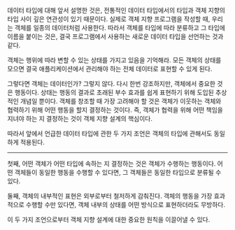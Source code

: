 데이터 타입에 대해 앞서 설명한 것은, 전통적인 데이터 타입에서의 타입과 객체 지향의 타입 사이 깊은 연관성이 있기 때문이다.
실제로 객체 지향 프로그램을 작성할 때, 우리는 객체를 일종의 데이터처럼 사용한다.
따라서 객체를 타입에 따라 분류하고 그 타입에 이름을 붙이는 것은,
결국 프로그램에서 사용하는 새로운 데이터 타입을 선언하는 것과 같다.

객체는 행위에 따라 변할 수 있는 상태를 가지고 있음을 기억해라.
모든 객체의 상태를 모으면 결국 애플리케이션에서 관리해야 하는 전체 데이터로 표현할 수 있게 된다.

그렇다면 객체는 데이터인가? 그렇지 않다.
다시 한번 강조하지만, 객체에서 중요한 것은 행동이다.
상태는 행동의 결과로 초래된 부수 효과를 쉽게 표현하기 위해 도입된 추상적인 개념일 뿐이다. 객체를 창조할 때 가장 고려해야 할 것은 객체가 이웃하는 객체와 협력하기 위해 어떤 행동을 할지 결정하는 것이다. 즉, 객체가 협력을 위해 어떤 책임을 지녀야 하는 지 결정하는 것이 객체 지향 설계의 핵심이다. 

따라서 앞에서 언급한 데이터 타입에 관한 두 가지 조언은 객체의 타입에 관해서도 동일하게 적용된다.

---
첫째, 어떤 객체가 어떤 타입에 속하는 지 결정하는 것은 객체가 수행하는 행동이다.
어떤 객체들이 동일한 행동을 수행할 수 있다면, 그 객체들은 동일한 타입으로 분류될 수 있다.

둘째, 객체의 내부적인 표현은 외부로부터 철저하게 감춰진다. 객체의 행동을 가장 효과적으로 수행할 수만 있다면, 객체 내부의 상태를 어떤 방식으로 표현하더라도 무방하다.

이 두 가지 조언으로부터 객체 지향 설계에 대한 중요한 원칙을 이끌어낼 수 있다.